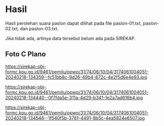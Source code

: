 # Hasil

Hasil perolehan suara paslon dapat dilihat pada file paslon-01.txt, paslon-02.txt, dan paslon-03.txt.

Jika tidak ada, artinya data tersebut belum ada pada SIREKAP.

## Foto C Plano

https://sirekap-obj-formc.kpu.go.id/9461/pemilu/ppwp/31/74/06/10/04/3174061004051-20240218-134359--fc51bb8c-9d26-49b4-872c-4e2f5d6e4e93.jpg

https://sirekap-obj-formc.kpu.go.id/9461/pemilu/ppwp/31/74/06/10/04/3174061004051-20240218-134440--0f7fda5e-311a-4d29-b341-1e2a7ad616b4.jpg

https://sirekap-obj-formc.kpu.go.id/9461/pemilu/ppwp/31/74/06/10/04/3174061004051-20240218-134546--1f540f5b-3781-4491-8b5c-4ea5824e6507.jpg
